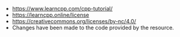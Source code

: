- https://www.learncpp.com/cpp-tutorial/
- https://learncpp.online/license
- https://creativecommons.org/licenses/by-nc/4.0/
- Changes have been made to the code provided by the resource.
